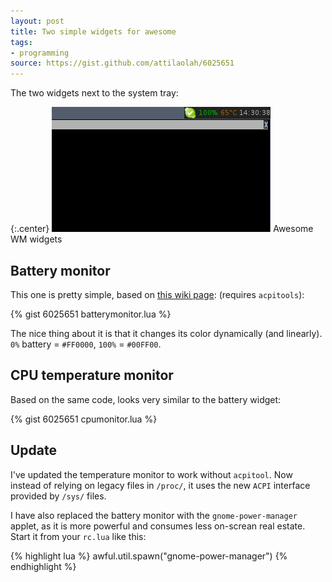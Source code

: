 ```yaml
---
layout: post
title: Two simple widgets for awesome
tags:
- programming
source: https://gist.github.com/attilaolah/6025651
---
```


The two widgets next to the system tray:

{:.center}
![Awesome WM widgets][1]
Awesome WM widgets

[1]: /images/2010/awesome-widgets.png

## Battery monitor

This one is pretty simple, based on [this wiki page][2]: (requires
`acpitools`):

[2]: https://awesome.naquadah.org/wiki/Acpitools-based_battery_widget

{% gist 6025651 batterymonitor.lua %}

The nice thing about it is that it changes its color dynamically (and
linearly). `0%` battery = `#FF0000`, `100%` = `#00FF00`.

## CPU temperature monitor

Based on the same code, looks very similar to the battery widget:

{% gist 6025651 cpumonitor.lua %}

## Update

I've updated the temperature monitor to work without `acpitool`.  Now instead
of relying on legacy files in `/proc/`, it uses the new `ACPI` interface
provided by `/sys/` files.

I have also replaced the battery monitor with the `gnome-power-manager` applet,
as it is more powerful and consumes less on-screan real estate. Start it from
your `rc.lua` like this:

{% highlight lua %}
awful.util.spawn("gnome-power-manager")
{% endhighlight %}
